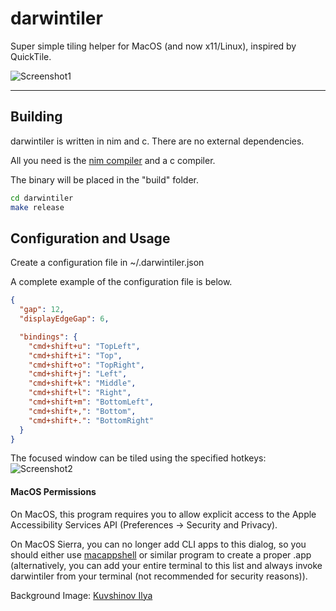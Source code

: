 # darwintiler

Super simple tiling helper for MacOS (and now x11/Linux), inspired by QuickTile.

![Screenshot1](https://user-images.githubusercontent.com/11465187/28549014-743e56d4-70a5-11e7-8285-bdc460dd984a.png "Screenshot 1")

----
## Building
darwintiler is written in nim and c. There are no external dependencies.

All you need is the [nim compiler](http://nim-lang.org/) and a c compiler.

The binary will be placed in the "build" folder.

```bash
cd darwintiler
make release
```

## Configuration and Usage

Create a configuration file in ~/.darwintiler.json

A complete example of the configuration file is below.

```json
{
  "gap": 12,
  "displayEdgeGap": 6,

  "bindings": {
    "cmd+shift+u": "TopLeft",
    "cmd+shift+i": "Top",
    "cmd+shift+o": "TopRight",
    "cmd+shift+j": "Left",
    "cmd+shift+k": "Middle",
    "cmd+shift+l": "Right",
    "cmd+shift+m": "BottomLeft",
    "cmd+shift+,": "Bottom",
    "cmd+shift+.": "BottomRight"
  }
}
```

The focused window can be tiled using the specified hotkeys:
![Screenshot2](https://user-images.githubusercontent.com/11465187/28549696-ddc6740c-70a9-11e7-82db-1307a2bfb8df.gif "Screenshot 2")

#### MacOS Permissions
On MacOS, this program requires you to allow explicit access to the Apple Accessibility Services API (Preferences -> Security and Privacy).

On MacOS Sierra, you can no longer add CLI apps to this dialog, so you should either use [macappshell](https://github.com/Xeoncross/macappshell) or similar program to create a proper .app (alternatively, you can add your entire terminal to this list and always invoke darwintiler from your terminal (not recommended for security reasons)).

Background Image: [Kuvshinov Ilya](http://kuvshinov-ilya.deviantart.com/)